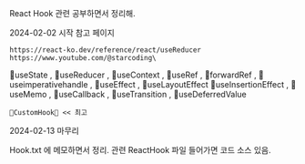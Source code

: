 React Hook 관련 공부하면서 정리해.

2024-02-02  시작
참고 페이지 

    https://react-ko.dev/reference/react/useReducer
    https://www.youtube.com/@starcoding\

💋useState ,  💋useReducer ,  💋useContext  , 💋useRef , 💋forwardRef , 💋useimperativehandle , 💋useEffect , 💋useLayoutEffect
    💋useInsertionEffect ,  💋useMemo , 💋useCallback , 💋useTransition , 💋useDeferredValue
    

    💋CustomHook💋 << 최고
    
2024-02-13 마무리 


  Hook.txt 에 메모하면서 정리.
    관련 ReactHook 파일 들어가면  코드 소스 있음.

